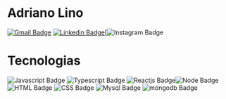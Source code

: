 # Adriano Lino

[![Gmail Badge](https://img.shields.io/badge/-adreidereconomic@gmail.com-6633cc?style=flat-square&logo=Gmail&logoColor=white&link=mailto:adreidereconomic@gmail.com)](mailto:adreidereconomic.com) [![Linkedin Badge](https://img.shields.io/badge/-Adriano%20Lino%20-6633cc?style=flat-square&logo=Linkedin&logoColor=white&link=http://www.linkedin.com/in/adriano-lino-de-souza-29847618b/)](https://www.linkedin.com/in/adriano-lino-de-souza-29847618b/)[![Instagram Badge](https://img.shields.io/badge/-@dri_lin0-6633cc?style=flat-square&logo=Instagram&logoColor=white&link=https://www.instagram.com/dri_lin0/)

# Tecnologias
![Javascript Badge](https://img.shields.io/badge/-JavaScript-6633cc?style=flat-square&logo=JavaScript&logoColor=white) ![Typescript Badge](https://img.shields.io/badge/-Typescript-6633cc?style=flat-square&logo=Typescript&logoColor=white) ![Reactjs Badge](https://img.shields.io/badge/-ReactJS-6633cc?style=flat-square&logo=React&logoColor=white)![Node Badge](https://img.shields.io/badge/-NodeJS-6633cc?style=flat-square&logo=Node.js&logoColor=white)  ![HTML Badge](https://img.shields.io/badge/-HTML-6633cc?style=flat-square&logo=HTML5&logoColor=white) ![CSS Badge](https://img.shields.io/badge/-CSS-6633cc?style=flat-square&logo=CSS3&logoColor=white) ![Mysql Badge](https://img.shields.io/badge/-MySQL-6633cc?style=flat-square&logo=mysql&logoColor=white) ![mongodb Badge](https://img.shields.io/badge/-MongoDB-6633cc?style=flat-square&logo=Mongodb&logoColor=white)
